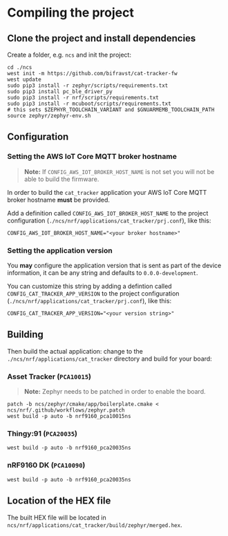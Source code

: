 # Compiling the project

## Clone the project and install dependencies

Create a folder, e.g. `ncs` and init the project:

    cd ./ncs
    west init -m https://github.com/bifravst/cat-tracker-fw
    west update
    sudo pip3 install -r zephyr/scripts/requirements.txt
    sudo pip3 install pc_ble_driver_py
    sudo pip3 install -r nrf/scripts/requirements.txt
    sudo pip3 install -r mcuboot/scripts/requirements.txt
    # this sets $ZEPHYR_TOOLCHAIN_VARIANT and $GNUARMEMB_TOOLCHAIN_PATH
    source zephyr/zephyr-env.sh

## Configuration

### Setting the AWS IoT Core MQTT broker hostname

> **Note:** If `CONFIG_AWS_IOT_BROKER_HOST_NAME` is not set you will not be able
> to build the firmware.

In order to build the `cat_tracker` application your AWS IoT Core MQTT broker
hostname **must** be provided.

Add a definition called `CONFIG_AWS_IOT_BROKER_HOST_NAME` to the project
configuration (`./ncs/nrf/applications/cat_tracker/prj.conf`), like this:

```
CONFIG_AWS_IOT_BROKER_HOST_NAME="<your broker hostname>"
```

### Setting the application version

You **may** configure the application version that is sent as part of the device
information, it can be any string and defaults to `0.0.0-development`.

You can customize this string by adding a defintion called
`CONFIG_CAT_TRACKER_APP_VERSION` to the project configuration
(`./ncs/nrf/applications/cat_tracker/prj.conf`), like this:

```
CONFIG_CAT_TRACKER_APP_VERSION="<your version string>"
```

## Building

Then build the actual application: change to the
`./ncs/nrf/applications/cat_tracker` directory and build for your board:

### Asset Tracker (`PCA10015`)

> **Note:** Zephyr needs to be patched in order to enable the board.

    patch -b ncs/zephyr/cmake/app/boilerplate.cmake < ncs/nrf/.github/workflows/zephyr.patch
    west build -p auto -b nrf9160_pca10015ns

### Thingy:91 (`PCA20035`)

    west build -p auto -b nrf9160_pca20035ns

### nRF9160 DK (`PCA10090`)

    west build -p auto -b nrf9160_pca20035ns

## Location of the HEX file

The built HEX file will be located in
`ncs/nrf/applications/cat_tracker/build/zephyr/merged.hex`.
